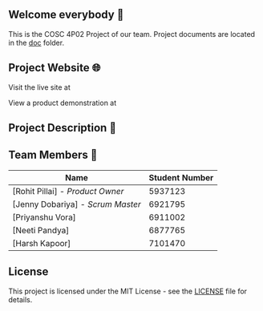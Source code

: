 ## Welcome everybody 👋
This is the COSC 4P02 Project of our team.
Project documents are located in the [doc](doc) folder.


## Project Website 🌐
Visit the live site at 

View a product demonstration at 


## Project Description 📝


## Team Members 👥
| Name | Student Number|
|------|---------------|
| [Rohit Pillai] - *Product Owner* | 5937123 |
| [Jenny Dobariya] - *Scrum Master*| 6921795 |
| [Priyanshu Vora]| 6911002 |
| [Neeti Pandya]| 6877765 |
| [Harsh Kapoor]| 7101470 |


## License
This project is licensed under the MIT License - see the [LICENSE](LICENSE.md) file for details.
